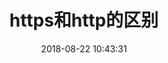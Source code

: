 ---
title: https和http的区别
date: 2018-08-22 10:43:31
tags: [Http]
description: https都知道是加密协议，简述一下https是怎么加密的
---
